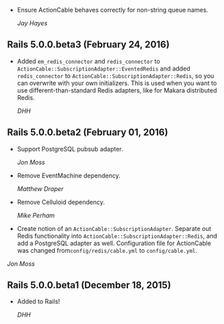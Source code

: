 * Ensure ActionCable behaves correctly for non-string queue names.

  *Jay Hayes*

## Rails 5.0.0.beta3 (February 24, 2016) ##

*  Added `em_redis_connector` and `redis_connector` to
  `ActionCable::SubscriptionAdapter::EventedRedis` and added `redis_connector`
   to `ActionCable::SubscriptionAdapter::Redis`, so you can overwrite with your
   own initializers. This is used when you want to use different-than-standard
   Redis adapters, like for Makara distributed Redis.

   *DHH*

## Rails 5.0.0.beta2 (February 01, 2016) ##

*   Support PostgreSQL pubsub adapter.

    *Jon Moss*

*   Remove EventMachine dependency.

    *Matthew Draper*

*   Remove Celluloid dependency.

    *Mike Perham*

*   Create notion of an `ActionCable::SubscriptionAdapter`.
    Separate out Redis functionality into
    `ActionCable::SubscriptionAdapter::Redis`, and add a
    PostgreSQL adapter as well. Configuration file for
    ActionCable was changed from`config/redis/cable.yml` to
    `config/cable.yml`.

   *Jon Moss*

## Rails 5.0.0.beta1 (December 18, 2015) ##

*   Added to Rails!

    *DHH*
